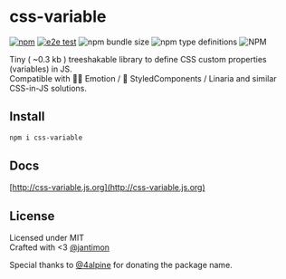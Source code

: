 # css-variable

[![npm](https://img.shields.io/npm/v/css-variable)](npmjs.com/package/css-variable) [![e2e test](https://github.com/jantimon/css-variable/actions/workflows/e2e-test.yml/badge.svg)](https://github.com/jantimon/css-variable/actions/workflows/e2e-test.yml) ![npm bundle size](https://img.shields.io/bundlephobia/minzip/css-variable) ![npm type definitions](https://img.shields.io/npm/types/css-variable) ![NPM](https://img.shields.io/npm/l/css-variable)

Tiny ( ~0.3 kb ) treeshakable library to define CSS custom properties (variables) in JS.  
Compatible with 👩‍🎤 Emotion / 💅 StyledComponents / Linaria and similar CSS-in-JS solutions.

## Install

```bash
npm i css-variable
```

## Docs

[http://css-variable.js.org](http://css-variable.js.org)


## License

Licensed under MIT  
Crafted with <3 [@jantimon](https://twitter.com/jantimon)

Special thanks to [@4alpine](https://twitter.com/4lpine) for donating the package name.
